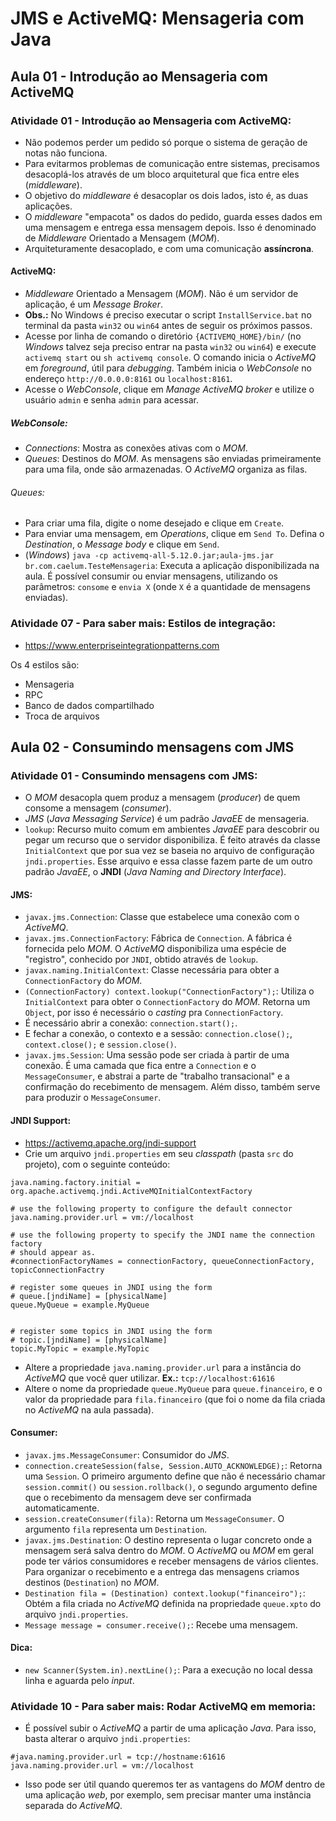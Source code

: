 # JMS e ActiveMQ: Mensageria com Java

## Aula 01 - Introdução ao Mensageria com ActiveMQ

### Atividade 01 - Introdução ao Mensageria com ActiveMQ:

- Não podemos perder um pedido só porque o sistema de geração de notas não funciona.
- Para evitarmos problemas de comunicação entre sistemas, precisamos desacoplá-los através de um bloco arquitetural que fica entre eles (*middleware*).
- O objetivo do *middleware* é desacoplar os dois lados, isto é, as duas aplicações.
- O *middleware* "empacota" os dados do pedido, guarda esses dados em uma mensagem e entrega essa mensagem depois. Isso é denominado de *Middleware* Orientado a Mensagem (*MOM*).
- Arquiteturamente desacoplado, e com uma comunicação **assíncrona**.

#### ActiveMQ:

- *Middleware* Orientado a Mensagem (*MOM*). Não é um servidor de aplicação, é um *Message Broker*.
- **Obs.:** No Windows é preciso executar o script `InstallService.bat` no terminal da pasta `win32` ou `win64` antes de seguir os próximos passos.
- Acesse por linha de comando o diretório `{ACTIVEMQ_HOME}/bin/` (no *Windows* talvez seja preciso entrar na pasta `win32` ou `win64`) e execute `activemq start` ou `sh activemq console`. O comando inicia o *ActiveMQ* em *foreground*, útil para *debugging*. Também inicia o *WebConsole* no endereço `http://0.0.0.0:8161` ou `localhost:8161`.
- Acesse o *WebConsole*, clique em *Manage ActiveMQ broker* e utilize o usuário `admin` e senha `admin` para acessar.

##### WebConsole:

- *Connections*: Mostra as conexões ativas com o *MOM*.
- *Queues*: Destinos do *MOM*. As mensagens são enviadas primeiramente para uma fila, onde são armazenadas. O *ActiveMQ* organiza as filas.

###### Queues:

- Para criar uma fila, digite o nome desejado e clique em `Create`.
- Para enviar uma mensagem, em *Operations*, clique em `Send To`. Defina o *Destination*, o *Message body* e clique em `Send`.
- (*Windows*) `java -cp activemq-all-5.12.0.jar;aula-jms.jar br.com.caelum.TesteMensageria`: Executa a aplicação disponibilizada na aula. É possível consumir ou enviar mensagens, utilizando os parâmetros: `consome` e `envia X` (onde `X` é a quantidade de mensagens enviadas).

### Atividade 07 - Para saber mais: Estilos de integração:

- https://www.enterpriseintegrationpatterns.com

Os 4 estilos são:
- Mensageria
- RPC
- Banco de dados compartilhado
- Troca de arquivos

## Aula 02 - Consumindo mensagens com JMS

### Atividade 01 - Consumindo mensagens com JMS:

- O *MOM* desacopla quem produz a mensagem (*producer*) de quem consome a mensagem (*consumer*).
- *JMS* (*Java Messaging Service*) é um padrão *JavaEE* de mensageria.
- `lookup`: Recurso muito comum em ambientes *JavaEE* para descobrir ou pegar um recurso que o servidor disponibiliza. É feito através da classe `InitialContext` que por sua vez se baseia no arquivo de configuração `jndi.properties`. Esse arquivo e essa classe fazem parte de um outro padrão *JavaEE*, o **JNDI** (*Java Naming and Directory Interface*).

#### JMS:

- `javax.jms.Connection`: Classe que estabelece uma conexão com o *ActiveMQ*.
- `javax.jms.ConnectionFactory`: Fábrica de `Connection`. A fábrica é fornecida pelo *MOM*. O *ActiveMQ* disponibiliza uma espécie de "registro", conhecido por `JNDI`, obtido através de `lookup`.
- `javax.naming.InitialContext`: Classe necessária para obter a `ConnectionFactory` do *MOM*.
- `(ConnectionFactory) context.lookup("ConnectionFactory");`: Utiliza o `InitialContext` para obter o `ConnectionFactory` do *MOM*. Retorna um `Object`, por isso é necessário o *casting* pra `ConnectionFactory`.
- É necessário abrir a conexão: `connection.start();`.
- E fechar a conexão, o contexto e a sessão: `connection.close();`, `context.close();` e `session.close()`.
- `javax.jms.Session`: Uma sessão pode ser criada à partir de uma conexão. É uma camada que fica entre a `Connection` e o `MessageConsumer`, e abstrai a parte de "trabalho transacional" e a confirmação do recebimento de mensagem. Além disso, também serve para produzir o `MessageConsumer`.

#### JNDI Support:

- https://activemq.apache.org/jndi-support
- Crie um arquivo `jndi.properties` em seu *classpath* (pasta `src` do projeto), com o seguinte conteúdo:
```
java.naming.factory.initial = org.apache.activemq.jndi.ActiveMQInitialContextFactory

# use the following property to configure the default connector
java.naming.provider.url = vm://localhost

# use the following property to specify the JNDI name the connection factory
# should appear as. 
#connectionFactoryNames = connectionFactory, queueConnectionFactory, topicConnectionFactry

# register some queues in JNDI using the form
# queue.[jndiName] = [physicalName]
queue.MyQueue = example.MyQueue


# register some topics in JNDI using the form
# topic.[jndiName] = [physicalName]
topic.MyTopic = example.MyTopic
```
- Altere a propriedade `java.naming.provider.url` para a instância do *ActiveMQ* que você quer utilizar. **Ex.:** `tcp://localhost:61616`
- Altere o nome da propriedade `queue.MyQueue` para `queue.financeiro`, e o valor da propriedade para `fila.financeiro` (que foi o nome da fila criada no *ActiveMQ* na aula passada).

#### Consumer:

- `javax.jms.MessageConsumer`: Consumidor do *JMS*.
- `connection.createSession(false, Session.AUTO_ACKNOWLEDGE);`: Retorna uma `Session`. O primeiro argumento define que não é necessário chamar `session.commit()` ou `session.rollback()`, o segundo argumento define que o recebimento da mensagem deve ser confirmada automaticamente.
- `session.createConsumer(fila)`: Retorna um `MessageConsumer`. O argumento `fila` representa um `Destination`.
- `javax.jms.Destination`: O destino representa o lugar concreto onde a mensagem será salva dentro do *MOM*. O *ActiveMQ* ou *MOM* em geral pode ter vários consumidores e receber mensagens de vários clientes. Para organizar o recebimento e a entrega das mensagens criamos destinos (`Destination`) no *MOM*.
- `Destination fila = (Destination) context.lookup("financeiro");`: Obtém a fila criada no *ActiveMQ* definida na propriedade `queue.xpto` do arquivo `jndi.properties`.
- `Message message = consumer.receive();`: Recebe uma mensagem.

#### Dica:

- `new Scanner(System.in).nextLine();`: Para a execução no local dessa linha e aguarda pelo *input*.

### Atividade 10 - Para saber mais: Rodar ActiveMQ em memoria:

- É possível subir o *ActiveMQ* a partir de uma aplicação *Java*. Para isso, basta alterar o arquivo `jndi.properties`:
```
#java.naming.provider.url = tcp://hostname:61616
java.naming.provider.url = vm://localhost
```
- Isso pode ser útil quando queremos ter as vantagens do *MOM* dentro de uma aplicação *web*, por exemplo, sem precisar manter uma instância separada do *ActiveMQ*.
